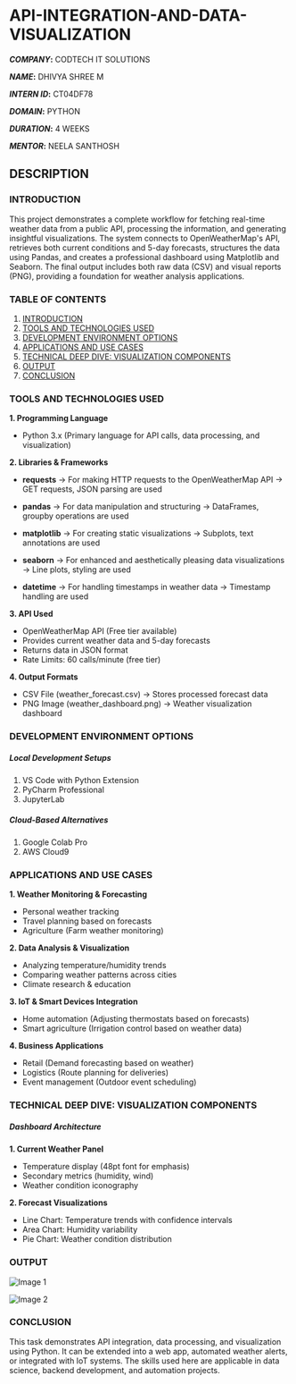 # API-INTEGRATION-AND-DATA-VISUALIZATION

***COMPANY*:** CODTECH IT SOLUTIONS

***NAME*:** DHIVYA SHREE M

***INTERN ID*:** CT04DF78

***DOMAIN*:** PYTHON

***DURATION*:** 4 WEEKS

***MENTOR*:** NEELA SANTHOSH

## DESCRIPTION
### INTRODUCTION  
This project demonstrates a complete workflow for fetching real-time weather data from a public API, processing the information, and generating insightful visualizations. The system connects to OpenWeatherMap's API, retrieves both current conditions and 5-day forecasts, structures the data using Pandas, and creates a professional dashboard using Matplotlib and Seaborn. The final output includes both raw data (CSV) and visual reports (PNG), providing a foundation for weather analysis applications.

### TABLE OF CONTENTS  
1. [INTRODUCTION](#introduction)
2. [TOOLS AND TECHNOLOGIES USED](#tools-and-technologies-used)
3. [DEVELOPMENT ENVIRONMENT OPTIONS](#development-environment-options)
4. [APPLICATIONS AND USE CASES](#applications-and-use-cases)
5. [TECHNICAL DEEP DIVE: VISUALIZATION COMPONENTS](#technical-deep-dive-visualization-components)
7. [OUTPUT](#output)
8. [CONCLUSION](#conclusion)

### TOOLS AND TECHNOLOGIES USED  
**1. Programming Language**  
- Python 3.x (Primary language for API calls, data processing, and visualization)

**2. Libraries & Frameworks**  
- **requests** → For making HTTP requests to the OpenWeatherMap API
               → GET requests, JSON parsing are used
  
- **pandas** → For data manipulation and structuring
             → DataFrames, groupby operations are used
  
- **matplotlib** → For creating static visualizations
                 → Subplots, text annotations are used
  
- **seaborn** → For enhanced and aesthetically pleasing data visualizations
              → Line plots, styling are used

- **datetime** → For handling timestamps in weather data
               → Timestamp handling are used
  
**3. API Used**
- OpenWeatherMap API (Free tier available)
- Provides current weather data and 5-day forecasts
- Returns data in JSON format
- Rate Limits: 60 calls/minute (free tier)

**4. Output Formats**
- CSV File (weather_forecast.csv) → Stores processed forecast data
- PNG Image (weather_dashboard.png) → Weather visualization dashboard

### DEVELOPMENT ENVIRONMENT OPTIONS
##### Local Development Setups
1. VS Code with Python Extension
2. PyCharm Professional
3. JupyterLab
   
##### Cloud-Based Alternatives
1. Google Colab Pro
2. AWS Cloud9
   
### APPLICATIONS AND USE CASES
**1. Weather Monitoring & Forecasting**
- Personal weather tracking
- Travel planning based on forecasts
- Agriculture (Farm weather monitoring)

**2. Data Analysis & Visualization**
- Analyzing temperature/humidity trends
- Comparing weather patterns across cities
- Climate research & education

**3. IoT & Smart Devices Integration**
- Home automation (Adjusting thermostats based on forecasts)
- Smart agriculture (Irrigation control based on weather data)

**4. Business Applications**
- Retail (Demand forecasting based on weather)
- Logistics (Route planning for deliveries)
- Event management (Outdoor event scheduling)

### TECHNICAL DEEP DIVE: VISUALIZATION COMPONENTS
##### Dashboard Architecture
**1. Current Weather Panel**
- Temperature display (48pt font for emphasis)
- Secondary metrics (humidity, wind)
- Weather condition iconography

**2. Forecast Visualizations**
- Line Chart: Temperature trends with confidence intervals
- Area Chart: Humidity variability
- Pie Chart: Weather condition distribution

### OUTPUT
![Image 1](https://github.com/user-attachments/assets/1f42c4c6-fb19-4dc2-9ff1-fb9a82b207b4)

![Image 2](https://github.com/user-attachments/assets/536ecfff-c7bd-4527-b301-be7108ce5fe3)

### CONCLUSION
This task demonstrates API integration, data processing, and visualization using Python. It can be extended into a web app, automated weather alerts, or integrated with IoT systems. The skills used here are applicable in data science, backend development, and automation projects.
